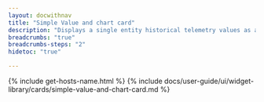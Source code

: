 ```yaml
---
layout: docwithnav
title: "Simple Value and chart card"
description: "Displays a single entity historical telemetry values as a simplified chart. Optionally may display the corresponding latest telemetry value."
breadcrumbs: "true"
breadcrumbs-steps: "2"
hidetoc: "true"

---
```

{% include get-hosts-name.html %}
{% include docs/user-guide/ui/widget-library/cards/simple-value-and-chart-card.md %}
